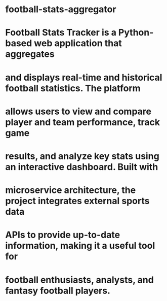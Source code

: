 # football-stats-aggregator

# Football Stats Tracker is a Python-based web application that aggregates 
# and displays real-time and historical football statistics. The platform 
# allows users to view and compare player and team performance, track game 
# results, and analyze key stats using an interactive dashboard. Built with 
# microservice architecture, the project integrates external sports data 
# APIs to provide up-to-date information, making it a useful tool for 
# football enthusiasts, analysts, and fantasy football players.